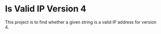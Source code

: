 # Is Valid IP Version 4

This project is to find whether a given string is a valid IP address for version 4.